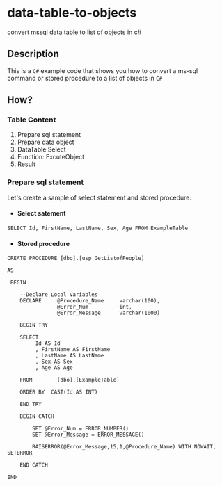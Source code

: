 # data-table-to-objects
convert mssql data table to list of objects in c#
## Description
This is a `C#` example code that shows you how to convert a ms-sql command or stored procedure to a list of objects in `C#`

## How?
### Table Content
1. Prepare sql statement
2. Prepare data object
3. DataTable Select
4. Function: ExcuteObject
5. Result

### Prepare sql statement
Let's create a sample of select statement and stored procedure:
* #### Select satement
```
SELECT Id, FirstName, LastName, Sex, Age FROM ExampleTable
```
* #### Stored procedure
```
CREATE PROCEDURE [dbo].[usp_GetListofPeople]  

AS

 BEGIN

	--Declare Local Variables
	DECLARE		@Procedure_Name     varchar(100),
                @Error_Num          int,
                @Error_Message      varchar(1000)

	BEGIN TRY

	SELECT  
		 Id AS Id
		 , FirstName AS FirstName
		 , LastName AS LastName
		 , Sex AS Sex
		 , Age AS Age

	FROM		[dbo].[ExampleTable]

	ORDER BY  CAST(Id AS INT)
		
	END TRY

	BEGIN CATCH

		SET @Error_Num = ERROR_NUMBER()
		SET @Error_Message = ERROR_MESSAGE()
	    
		RAISERROR(@Error_Message,15,1,@Procedure_Name) WITH NOWAIT, SETERROR
	    
	END CATCH

END
```
